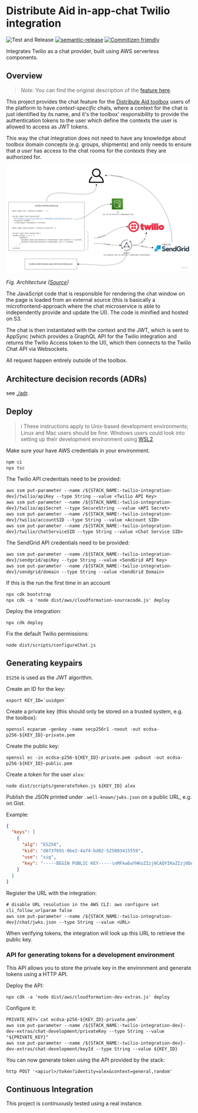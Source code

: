 # Distribute Aid in-app-chat Twilio integration

![Test and Release](https://github.com/distributeaid/twilio-integration/workflows/Test%20and%20Release/badge.svg)
[![semantic-release](https://img.shields.io/badge/%20%20%F0%9F%93%A6%F0%9F%9A%80-semantic--release-e10079.svg)](https://github.com/semantic-release/semantic-release)
[![Commitizen friendly](https://img.shields.io/badge/commitizen-friendly-brightgreen.svg)](http://commitizen.github.io/cz-cli/)

Integrates Twilio as a chat provider, built using AWS serverless components.

## Overview

> _Note:_ You can find the original description of the
> [feature here](https://gitlab.com/distribute-aid/toolbox/-/issues/95).

This project provides the chat feature for the
[Distribute Aid toolbox](https://gitlab.com/distribute-aid/toolbox) users of the
platform to have _context-specific_ chats, where a context for the chat is just
identified by its name, and it's the toolbox' responsibility to provide the
authentication tokens to the user which define the contexts the user is allowed
to access as JWT tokens.

This way the chat integration does not need to have any knowledge about toolbox
domain concepts (e.g. groups, shipments) and only needs to ensure that _a user_
has access to the chat rooms for the _contexts_ they are authorized for.

![Architecture](./docs/architecture.jpg)

_Fig. Architecture ([Source](https://miro.com/app/board/o9J_kvzYUeA=/))_

The JavaScript code that is responsible for rendering the chat window on the
page is loaded from an external source (this is basically a
microfrontend-approach where the chat microservice is able to independently
provide and update the UI). The code is minified and hosted on S3.

The chat is then instantiated with the context and the JWT, which is sent to
AppSync (which provides a GraphQL API for the Twilio integration and returns the
Twilio Access token to the UI), which then connects to the Twilio Chat API via
Websockets.

All request happen entirely outside of the toolbox.

## Architecture decision records (ADRs)

see [./adr](./adr).

## Deploy

> ℹ️ These instructions apply to Unix-based development environments; Linux and
> Mac users should be fine. Windows users could look into setting up their
> development environment using
> [WSL2](https://docs.microsoft.com/en-us/windows/wsl/wsl2-index).

Make sure your have AWS credentials in your environment.

    npm ci
    npx tsc

The Twilio API credentials need to be provided:

    aws ssm put-parameter --name /${STACK_NAME:-twilio-integration-dev}/twilio/apiKey --type String --value <Twilio API Key>
    aws ssm put-parameter --name /${STACK_NAME:-twilio-integration-dev}/twilio/apiSecret --type SecureString --value <API Secret>
    aws ssm put-parameter --name /${STACK_NAME:-twilio-integration-dev}/twilio/accountSID --type String --value <Account SID>
    aws ssm put-parameter --name /${STACK_NAME:-twilio-integration-dev}/twilio/chatServiceSID --type String --value <Chat Service SID>

The SendGrid API credentials need to be provided:

    aws ssm put-parameter --name /${STACK_NAME:-twilio-integration-dev}/sendgrid/apiKey --type String --value <SendGrid API Key>
    aws ssm put-parameter --name /${STACK_NAME:-twilio-integration-dev}/sendgrid/domain --type String --value <SendGrid Domain>

If this is the run the first time in an account

    npx cdk bootstrap
    npx cdk -a 'node dist/aws/cloudformation-sourcecode.js' deploy

Deploy the integration:

    npx cdk deploy

Fix the default Twilio permissions:

    node dist/scripts/configureChat.js

## Generating keypairs

`ES256` is used as the JWT algorithm.

Create an ID for the key:

    export KEY_ID=`uuidgen`

Create a private key (this should only be stored on a trusted system, e.g. the
toolbox):

    openssl ecparam -genkey -name secp256r1 -noout -out ecdsa-p256-${KEY_ID}-private.pem

Create the public key:

    openssl ec -in ecdsa-p256-${KEY_ID}-private.pem -pubout -out ecdsa-p256-${KEY_ID}-public.pem

Create a token for the user `alex`:

    node dist/scripts/generateToken.js ${KEY_ID} alex

Publish the JSON printed under `.well-known/jwks.json` on a public URL, e.g. on
Gist.

Example:

```json
{
  "keys": [
    {
      "alg": "ES256",
      "kid": "d873f691-0be2-4a74-bd82-525803415559",
      "use": "sig",
      "key": "-----BEGIN PUBLIC KEY-----\nMFkwEwYHKoZIzj0CAQYIKoZIzj0DAQcDQgAEmpypazVR+GyYrFydspSI4tGkEp8M\nayNA41JFHjf17CrVB9GS2NUluTDsElRn3woOFD4qqNguWiuFkbwm7Keepw==\n-----END PUBLIC KEY-----"
    }
  ]
}
```

Register the URL with the integration:

    # disable URL resolution in the AWS CLI: aws configure set cli_follow_urlparam false
    aws ssm put-parameter --name /${STACK_NAME:-twilio-integration-dev}/chat/jwks.json --type String --value <URL>

When verifying tokens, the integration will look up this URL to retrieve the
public key.

### API for generating tokens for a development environment

This API allows you to store the private key in the environment and generate
tokens using a HTTP API.

Deploy the API:

    npx cdk -a 'node dist/aws/cloudformation-dev-extras.js' deploy

Configure it:

    PRIVATE_KEY=`cat ecdsa-p256-${KEY_ID}-private.pem`
    aws ssm put-parameter --name /${STACK_NAME:-twilio-integration-dev}-dev-extras/chat-development/privateKey --type String --value "${PRIVATE_KEY}"
    aws ssm put-parameter --name /${STACK_NAME:-twilio-integration-dev}-dev-extras/chat-development/keyId --type String --value ${KEY_ID}

You can now generate token using the API provided by the stack:

    http POST '<apiurl>/token?identity=alex&context=general,random'

## Continuous Integration

This project is continuously tested using a real instance.
